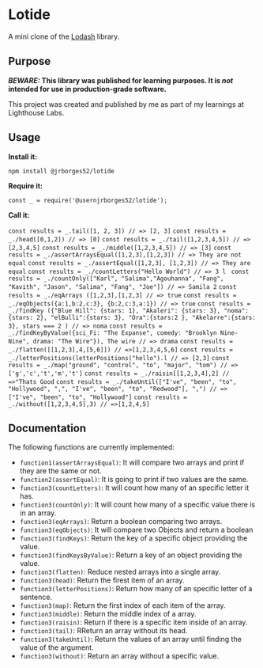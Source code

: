 # Lotide

A mini clone of the [Lodash](https://lodash.com) library.

## Purpose

**_BEWARE:_ This library was published for learning purposes. It is _not_ intended for use in production-grade software.**

This project was created and published by me as part of my learnings at Lighthouse Labs. 

## Usage

**Install it:**

`npm install @jrborges52/lotide`

**Require it:**

`const _ = require('@usernjrborges52/lotide');`

**Call it:**

`const results = _.tail([1, 2, 3]) // => [2, 3]`
`const results = _./head([0,1,2]) // => [0]`
`const results = _./tail([1,2,3,4,5]) // =>[2,3,4,5]`
`const results = _./middle([1,2,3,4,5]) // => [3]`
`const results = _./assertArraysEqual([1,2,3],[1,2,3]) // => They are not equal`
`const results = _./assertEqual([1,2,3], [1,2,3]) // => They are equal`
`const results = _./countLetters("Hello World") // => 3 l `
`const results = _./countOnly(["Karl", "Salima","Agouhanna", "Fang", "Kavith", "Jason", "Salima", "Fang", "Joe"]) // => Samila 2`
`const results = _./eqArrays ([1,2,3],[1,2,3] // => true`
`const results = _./eqObjects({a:1,b:2,c:3}, {b:2,c:3,a:1}) // => true`
`const results = _./findKey ({"Blue Hill": {stars: 1}, "Akaleri": {stars: 3}, "noma": {stars: 2}, "elBulli":{stars: 3}, "Ora":{stars:2 }, "Akelarre":{stars: 3}, stars === 2 ) // => noma`
`const results = _./findKeyByValue({sci_Fi: "The Expanse", comedy: "Brooklyn Nine-Nine", drama: "The Wire"}), The wire // => drama`
`const results = _./flatten([[1,2,3],4,[5,6]]) // =>[1,2,3,4,5,6]`
`const results = _./letterPositions(letterPositions("hello").l // => [2,3]`
`const results = _./map("ground", "control", "to", "major", "tom") // => ['g','c','t','m','t']`
`const results = _./raisin[[1,2,3,4],2] // =>"Thats Good`
`const results = _./takeUntil(["I've", "been", "to", "Hollywood", ",", "I've", "been", "to", "Redwood"], ",") // => ["I've", "been", "to", "Hollywood"]`
`const results = _./without([1,2,3,4,5],3) // =>[1,2,4,5]`

## Documentation

The following functions are currently implemented:

* `function1(assertArraysEqual)`: It will compare two arrays and print if they are the same or not.
* `function2(assertEqual)`: It is going to print if two values are the same.
* `function3(countLetters)`: It will count how many of an specific letter it has.
* `function3(countOnly)`: It will count how many of a specific value there is in an array.
* `function3(eqArrays)`: Return a boolean comparing two arrays.
* `function3(eqObjects)`: It will compare two Objects and return a boolean
* `function3(findKeys)`: Return the key of a specific object providing the value.
* `function3(findKeysByValue)`: Return a key of an object providing the value.
* `function3(flatten)`: Reduce nested arrays into a single array.
* `function3(head)`: Return the firest item of an array.
* `function3(letterPositions)`: Return how many of an specific letter of a sentence.
* `function3(map)`: Return the first index of each item of the array.
* `function3(middle)`: Return the middle index of a array.
* `function3(raisin)`: Return if there is a specific item inside of an array.
* `function3(tail)`: RReturn an array without its head.
* `function3(takeUntil)`: Return the values of an array until finding the value of the argument.
* `function3(without)`: Return an array without a specific value.
